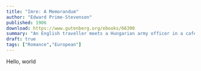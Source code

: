 ```yaml
---
title: "Imre: A Memorandum"
author: "Edward Prime-Stevenson"
published: 1906
download: https://www.gutenberg.org/ebooks/66390
summary: "An English traveller meets a Hungarian army officer in a cafe. They fast become inseperable friends, but is there more there?"
draft: true
tags: ["Romance","European"]
---
```


Hello, world